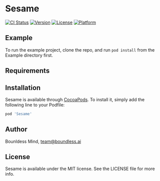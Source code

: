 # Sesame

[![CI Status](https://img.shields.io/travis/cuddergambino/Sesame.svg?style=flat)](https://travis-ci.org/cuddergambino/Sesame)
[![Version](https://img.shields.io/cocoapods/v/Sesame.svg?style=flat)](https://cocoapods.org/pods/Sesame)
[![License](https://img.shields.io/cocoapods/l/Sesame.svg?style=flat)](https://cocoapods.org/pods/Sesame)
[![Platform](https://img.shields.io/cocoapods/p/Sesame.svg?style=flat)](https://cocoapods.org/pods/Sesame)

## Example

To run the example project, clone the repo, and run `pod install` from the Example directory first.

## Requirements

## Installation

Sesame is available through [CocoaPods](https://cocoapods.org). To install
it, simply add the following line to your Podfile:

```ruby
pod 'Sesame'
```

## Author

Bounldess Mind, team@boundless.ai

## License

Sesame is available under the MIT license. See the LICENSE file for more info.
